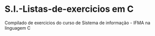 # S.I.-Listas-de-exercicios em C

Compilado de exercicios do curso de Sistema de informação - IFMA na linguagem C
